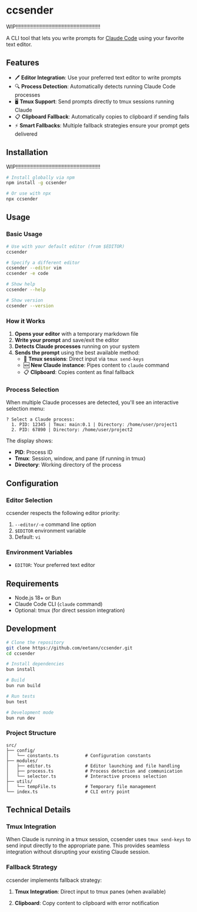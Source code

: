 # ccsender

WIP!!!!!!!!!!!!!!!!!!!!!!!!!!!!!!!!!!!!!!!!!!!!!!!!!!!!!!!!!

A CLI tool that lets you write prompts for [Claude Code](https://docs.anthropic.com/en/docs/claude-code/overview) using your favorite text editor.

## Features

- 🖊️ **Editor Integration**: Use your preferred text editor to write prompts  
- 🔍 **Process Detection**: Automatically detects running Claude Code processes
- 🖥️ **Tmux Support**: Send prompts directly to tmux sessions running Claude
- 📋 **Clipboard Fallback**: Automatically copies to clipboard if sending fails
- ⚡ **Smart Fallbacks**: Multiple fallback strategies ensure your prompt gets delivered

## Installation

WIP!!!!!!!!!!!!!!!!!!!!!!!!!!!!!!!!!!!!!!!!!!!!!!!!!!!!!!!!!

```bash
# Install globally via npm
npm install -g ccsender

# Or use with npx
npx ccsender
```

## Usage

### Basic Usage

```bash
# Use with your default editor (from $EDITOR)
ccsender

# Specify a different editor
ccsender --editor vim
ccsender -e code

# Show help
ccsender --help

# Show version
ccsender --version
```

### How it Works

1. **Opens your editor** with a temporary markdown file
2. **Write your prompt** and save/exit the editor  
3. **Detects Claude processes** running on your system
4. **Sends the prompt** using the best available method:
   - 🎯 **Tmux sessions**: Direct input via `tmux send-keys`
   - 🆕 **New Claude instance**: Pipes content to `claude` command
   - 📋 **Clipboard**: Copies content as final fallback

### Process Selection

When multiple Claude processes are detected, you'll see an interactive selection menu:

```
? Select a Claude process:
  1. PID: 12345 | Tmux: main:0.1 | Directory: /home/user/project1
  2. PID: 67890 | Directory: /home/user/project2
```

The display shows:
- **PID**: Process ID
- **Tmux**: Session, window, and pane (if running in tmux)
- **Directory**: Working directory of the process

## Configuration

### Editor Selection

ccsender respects the following editor priority:

1. `--editor/-e` command line option
2. `$EDITOR` environment variable  
3. Default: `vi`

### Environment Variables

- `EDITOR`: Your preferred text editor

## Requirements

- Node.js 18+ or Bun
- Claude Code CLI (`claude` command)
- Optional: tmux (for direct session integration)

## Development

```bash
# Clone the repository
git clone https://github.com/eetann/ccsender.git
cd ccsender

# Install dependencies
bun install

# Build
bun run build

# Run tests
bun test

# Development mode
bun run dev
```

### Project Structure

```
src/
├── config/
│   └── constants.ts          # Configuration constants
├── modules/
│   ├── editor.ts             # Editor launching and file handling
│   ├── process.ts            # Process detection and communication
│   └── selector.ts           # Interactive process selection
├── utils/
│   └── tempFile.ts           # Temporary file management
└── index.ts                  # CLI entry point
```

## Technical Details

### Tmux Integration

When Claude is running in a tmux session, ccsender uses `tmux send-keys` to send input directly to the appropriate pane. This provides seamless integration without disrupting your existing Claude session.

### Fallback Strategy

ccsender implements fallback strategy:

1. **Tmux Integration**: Direct input to tmux panes (when available)
<!-- 2. **New Process**: Launch new Claude instance with piped input -->
2. **Clipboard**: Copy content to clipboard with error notification
